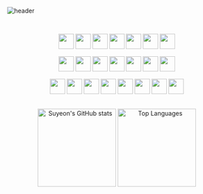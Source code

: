 <div style="max-width: 800px; margin: auto;">

<p align="center">
  
![header](https://capsule-render.vercel.app/api?type=transparent&&fontColor=373f51&height=100&section=header&text=Suyeon&fontSize=44&desc=Frontend%20Developer&descAlignY=80&descAlign=60&descSize=10&descColor=ffffff)

</p>

<!--
<div align="center">
  <img 
    src="https://render.gitanimals.org/lines/yeoniii20?pet-id=656289045321210018" 
    alt="GitHub Animal 1" 
    style="width: 25%; height: auto;" 
  />
   <img 
    src="https://render.gitanimals.org/lines/yeoniii20?pet-id=656289045321210015"
    alt="GitHub Animal 2" 
    style="width: 20%; height: auto;" 
  />
  <img 
    src="https://render.gitanimals.org/lines/yeoniii20?pet-id=656289045321210020"
    alt="GitHub Animal 2" 
    style="width: 25%; height: auto;" 
  />
   <img 
    src="https://render.gitanimals.org/lines/yeoniii20?pet-id=656289045321210019"
    alt="GitHub Animal 2" 
    style="width: 25%; height: auto;" 
  />
</div>
-->

<br>

<div align="center">


<!--
https://skillicons.dev/
  <img src="https://cdn.jsdelivr.net/gh/devicons/devicon@latest/icons/axios/axios-plain.svg" width="35" />
  <img src="https://cdn.jsdelivr.net/gh/devicons/devicon/icons/tailwindcss/tailwindcss-original.svg" width="35" />
  <img src="https://cdn.jsdelivr.net/gh/devicons/devicon@latest/icons/materialui/materialui-original.svg" width="35" />
  <img src="https://cdn.jsdelivr.net/gh/devicons/devicon@latest/icons/d3js/d3js-original.svg" width="35" />
  <img src="https://cdn.jsdelivr.net/gh/devicons/devicon@latest/icons/vitejs/vitejs-original.svg" width="35" />
  <img src="https://cdn.jsdelivr.net/gh/devicons/devicon@latest/icons/nodejs/nodejs-original-wordmark.svg" width="35" />
  <img src="https://cdn.jsdelivr.net/gh/devicons/devicon@latest/icons/npm/npm-original-wordmark.svg" width="35" />
-->

<p align="center">
  <!-- Frontend -->
  <img src="https://cdn.jsdelivr.net/gh/devicons/devicon/icons/react/react-original.svg" width="35" />
  <img src="https://cdn.jsdelivr.net/gh/devicons/devicon/icons/nextjs/nextjs-original.svg" width="35" />
  <img src="https://cdn.jsdelivr.net/gh/devicons/devicon/icons/vuejs/vuejs-original.svg" width="35" />
  <img src="https://cdn.jsdelivr.net/gh/devicons/devicon/icons/javascript/javascript-original.svg" width="35" />
  <img src="https://cdn.jsdelivr.net/gh/devicons/devicon/icons/typescript/typescript-original.svg" width="35" />
  <img src="https://cdn.jsdelivr.net/gh/devicons/devicon/icons/css3/css3-original.svg" width="35" />
  <img src="https://cdn.jsdelivr.net/gh/devicons/devicon/icons/html5/html5-original.svg" width="35" />
</p>

<p align="center">
  <!-- Backend -->
  <img src="https://cdn.jsdelivr.net/gh/devicons/devicon/icons/github/github-original.svg" width="35" />
  <img src="https://cdn.jsdelivr.net/gh/devicons/devicon@latest/icons/vercel/vercel-original.svg" width="35" />
  <img src="https://cdn.jsdelivr.net/gh/devicons/devicon@latest/icons/sentry/sentry-original.svg" width="35" />
  <img src="https://cdn.jsdelivr.net/gh/devicons/devicon/icons/jenkins/jenkins-original.svg" width="35" />
  <img src="https://upload.wikimedia.org/wikipedia/commons/9/93/Amazon_Web_Services_Logo.svg" width="35" />
  <img src="https://cdn.jsdelivr.net/gh/devicons/devicon@latest/icons/docker/docker-plain-wordmark.svg" width="35" />      
  <img src="https://cdn.jsdelivr.net/gh/devicons/devicon@latest/icons/githubactions/githubactions-original.svg" width="35" />
  
</p>

<p align="center">
  <!-- Tools -->
  <img src="https://cdn.jsdelivr.net/gh/devicons/devicon@latest/icons/notion/notion-original.svg" width="35" />
  <img src="https://cdn.jsdelivr.net/gh/devicons/devicon@latest/icons/figma/figma-original.svg" width="35" />
  <img src="https://cdn.jsdelivr.net/gh/devicons/devicon@latest/icons/git/git-original.svg" width="35" />
  <img src="https://cdn.jsdelivr.net/gh/devicons/devicon@latest/icons/webstorm/webstorm-original.svg" width="35" />
  <img src="https://cdn.jsdelivr.net/gh/devicons/devicon@latest/icons/vscode/vscode-original.svg" width="35" />
  <img src="https://cdn.jsdelivr.net/gh/devicons/devicon@latest/icons/jira/jira-original.svg" width="35" />
  <img src="https://cdn.jsdelivr.net/gh/devicons/devicon@latest/icons/postman/postman-original.svg" width="35" />
  <img src="https://cdn.jsdelivr.net/gh/devicons/devicon@latest/icons/swagger/swagger-original.svg" width="35" />
</p>




<!--
<div style="display: flex; flex-wrap: wrap; justify-content: center; gap: 10px;">
  <img src="https://img.shields.io/badge/React-20232A?style=flat-square&logo=react&logoColor=61DAFB" alt="React" />
  <img src="https://img.shields.io/badge/Next.js-000000?style=flat-square&logo=nextdotjs&logoColor=white" alt="Next.js" />
  <img src="https://img.shields.io/badge/Vue.js-4FC08D?style=flat-square&logo=vue.js&logoColor=white" alt="Vue.js" />
  <img src="https://img.shields.io/badge/React_Native-20232A?style=flat-square&logo=react&logoColor=61DAFB" alt="React Native" />
  <img src="https://img.shields.io/badge/Expo-000020?style=flat-square&logo=expo&logoColor=white" alt="Expo" />
  <img src="https://img.shields.io/badge/zustand-000000?style=flat-square&logo=zustand&logoColor=white" alt="Zustand" />
  <img src="https://img.shields.io/badge/Redux-764ABC?style=flat-square&logo=redux&logoColor=white" alt="Redux" />
  <img src="https://img.shields.io/badge/React--Query-FF4154?style=flat-square&logo=react-query&logoColor=white" alt="React Query" />
</div>
<div style="display: flex; flex-wrap: wrap; justify-content: center; gap: 10px;">
  <img src="https://img.shields.io/badge/Tailwind_CSS-38B2AC?style=flat-square&logo=tailwind-css&logoColor=white" alt="Tailwind CSS" />
  <img src="https://img.shields.io/badge/styled--components-DB7093?style=flat-square&logo=styled-components&logoColor=white" alt="Styled Components" />
  <img src="https://img.shields.io/badge/Emotion-C65D8E?style=flat-square&logo=emotion&logoColor=white" alt="Emotion" />
  <img src="https://img.shields.io/badge/HTML5-E34F26?style=flat-square&logo=html5&logoColor=white" alt="HTML5" />
  <img src="https://img.shields.io/badge/CSS3-1572B6?style=flat-square&logo=css3&logoColor=white" alt="CSS3" />
  <img src="https://img.shields.io/badge/JavaScript-F7DF1E?style=flat-square&logo=javascript&logoColor=black" alt="JavaScript" />
  <img src="https://img.shields.io/badge/TypeScript-3178C6?style=flat-square&logo=typescript&logoColor=white" alt="TypeScript" />
</div>

<br>

<div style="display: flex; flex-wrap: wrap; justify-content: center; gap: 10px;">
  <img src="https://img.shields.io/badge/GitHub_Actions-2088FF?style=flat-square&logo=github-actions&logoColor=white" alt="GitHub Actions" />
  <img src="https://img.shields.io/badge/Jenkins-D24939?style=flat-square&logo=jenkins&logoColor=white" alt="Jenkins" />
  <img src="https://img.shields.io/badge/AWS-232F3E?style=flat-square&logo=amazon-aws&logoColor=white" alt="AWS" />
  <img src="https://img.shields.io/badge/vercel-000000?style=flat-square&logo=vercel&logoColor=white" alt="Vercel" />
  <img src="https://img.shields.io/badge/Docker-2496ED?style=flat-square&logo=docker&logoColor=white" alt="Docker" />
  <img src="https://img.shields.io/badge/Sentry-362D59?style=flat-square&logo=sentry&logoColor=white" alt="Sentry" />
  <img src="https://img.shields.io/badge/Datadog-632CA6?style=flat-square&logo=datadog&logoColor=white" alt="Datadog" />
  
</div>
-->

<br>

<img src="https://github-readme-stats.vercel.app/api?username=yeoniii20&show_icons=true&theme=calm" alt="Suyeon's GitHub stats" height="180"/>
<img src="https://github-readme-stats.vercel.app/api/top-langs/?username=yeoniii20&layout=compact&bg_color=373f51&title_color=e07a5f&text_color=ebcfb2&icon_color=ebcfb2" alt="Top Languages" height="180"/>

</div>


<!--
<img src="https://github-readme-streak-stats.herokuapp.com/?user=yeoniii20&theme=calm&background=373f51&ring=e07a5f&fire=e07a5f&currStreakLabel=ebcfb2&sideNums=ebcfb2&sideLabels=ebcfb2&dates=ebcfb2" alt="GitHub Streak" height="180"/>

![3D 기여 그래프](profile-3d-contrib/profile-south-season.svg)

<div style="text-align: left;">
<img 
  src="profile-3d-contrib/profile-gitblock.svg" 
  alt="3D 기여 그래프" 
  style="width: 100%; height: 400px; object-fit: contain;" 
/>
</div>

![Snake animation](dist/snake.svg)

-->


</div>

